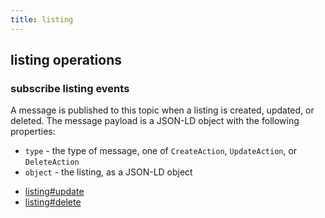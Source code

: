 ```yaml
---
title: listing
---
```

## listing operations

### subscribe listing events

A message is published to this topic when a listing is created, updated, or deleted.
The message payload is a JSON-LD object with the following properties:
- `type` - the type of message, one of `CreateAction`, `UpdateAction`, or `DeleteAction`
- `object` - the listing, as a JSON-LD object


* [listing#update](message/listing.update)
* [listing#delete](message/listing.delete)

